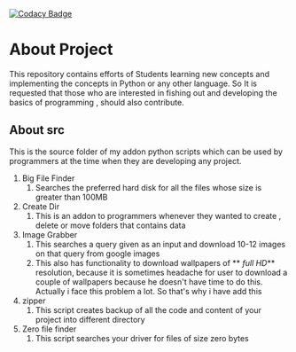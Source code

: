 [![Codacy Badge](https://api.codacy.com/project/badge/Grade/d0fea4a902bd499c823a56098c6fe13c)](https://www.codacy.com/app/201551061/Cool_Projects?utm_source=github.com&amp;utm_medium=referral&amp;utm_content=yashLadha/Cool_Projects&amp;utm_campaign=Badge_Grade)
# About Project
This repository contains efforts of Students learning new concepts and implementing the concepts in Python or any other language.
So It is requested that those who are interested in fishing out and developing the basics of programming , should also contribute.
## About src
This is the source folder of my addon python scripts which can be used by programmers at the time when they are developing any project.

1. Big File Finder
	1. Searches the preferred hard disk for all the files whose size is greater than 100MB
2. Create Dir
	1. This is an addon to programmers whenever they wanted to create , delete or move folders that contains data
3. Image Grabber
	1. This searches a query given as an input and download 10-12 images on that query from google images
	2. This also has functionality to download wallpapers of    **   _full HD_** resolution, because it is
	sometimes headache for user to download a couple of wallpapers because he doesn't have time to do this.
	Actually i face this problem a lot. So that's why i have add this
4. zipper
	1. This script creates backup of all the code and content of your project into different directory
5. Zero file finder
    1. This script searches your driver for files of size zero bytes